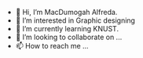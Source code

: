 - 👋 Hi, I’m MacDumogah Alfreda.
- 👀 I’m interested in Graphic designing
- 🌱 I’m currently learning KNUST.
- 💞️ I’m looking to collaborate on ...
- 📫 How to reach me ...

<!---
Alfreda-Stalite/Alfreda-Stalite is a ✨ special ✨ repository because its `README.md` (this file) appears on your GitHub profile.
You can click the Preview link to take a look at your changes.
--->
